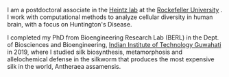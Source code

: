 I am a postdoctoral associate in the <a href="http://lab.rockefeller.edu/heintz/">Heintz lab</a> at the <a href="https://www.rockefeller.edu/">Rockefeller University</a> . I work with computational methods to analyze cellular diversity in human brain, with a focus on Huntington's Disease.

I completed my PhD from Bioengineering Research Lab (BERL) in the Dept. of Biosciences and Bioengineering, <a href="https://www.iitg.ac.in/">Indian Institute of Technology Guwahati</a> in 2019, where I studied silk biosynthesis, metamorphosis and allelochemical defense in the silkworm that produces the most expensive silk in the world, Antheraea assamensis.
